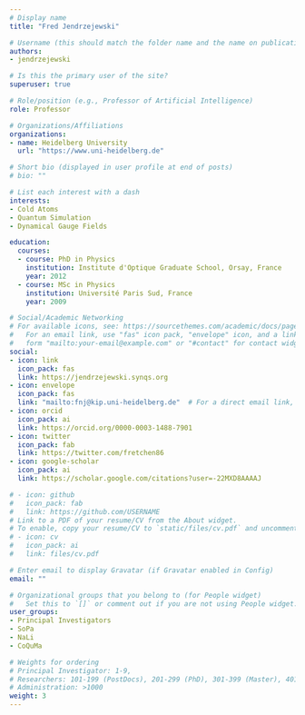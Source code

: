 ```yaml
---
# Display name
title: "Fred Jendrzejewski"

# Username (this should match the folder name and the name on publications)
authors:
- jendrzejewski

# Is this the primary user of the site?
superuser: true

# Role/position (e.g., Professor of Artificial Intelligence)
role: Professor

# Organizations/Affiliations
organizations:
- name: Heidelberg University
  url: "https://www.uni-heidelberg.de"

# Short bio (displayed in user profile at end of posts)
# bio: ""

# List each interest with a dash
interests:
- Cold Atoms
- Quantum Simulation
- Dynamical Gauge Fields

education:
  courses:  
  - course: PhD in Physics
    institution: Institute d'Optique Graduate School, Orsay, France
    year: 2012
  - course: MSc in Physics
    institution: Université Paris Sud, France
    year: 2009

# Social/Academic Networking
# For available icons, see: https://sourcethemes.com/academic/docs/page-builder/#icons
#   For an email link, use "fas" icon pack, "envelope" icon, and a link in the
#   form "mailto:your-email@example.com" or "#contact" for contact widget.
social:
- icon: link
  icon_pack: fas
  link: https://jendrzejewski.synqs.org
- icon: envelope
  icon_pack: fas
  link: "mailto:fnj@kip.uni-heidelberg.de"  # For a direct email link, use "mailto:test@example.org".
- icon: orcid
  icon_pack: ai
  link: https://orcid.org/0000-0003-1488-7901
- icon: twitter
  icon_pack: fab
  link: https://twitter.com/fretchen86
- icon: google-scholar
  icon_pack: ai
  link: https://scholar.google.com/citations?user=-22MXD8AAAAJ

# - icon: github
#   icon_pack: fab
#   link: https://github.com/USERNAME
# Link to a PDF of your resume/CV from the About widget.
# To enable, copy your resume/CV to `static/files/cv.pdf` and uncomment the lines below.
# - icon: cv
#   icon_pack: ai
#   link: files/cv.pdf

# Enter email to display Gravatar (if Gravatar enabled in Config)
email: ""

# Organizational groups that you belong to (for People widget)
#   Set this to `[]` or comment out if you are not using People widget.
user_groups:
- Principal Investigators
- SoPa
- NaLi
- CoQuMa

# Weights for ordering
# Principal Investigator: 1-9,
# Researchers: 101-199 (PostDocs), 201-299 (PhD), 301-399 (Master), 401-499 (Bachelor)
# Administration: >1000
weight: 3
---
```

